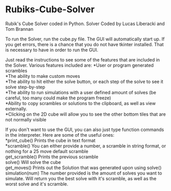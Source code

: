 # Rubiks-Cube-Solver
Rubik's Cube Solver coded in Python.
Solver Coded by Lucas Liberacki and Tom Brannan

To run the Solver, run the cube.py file. The GUI will automatically start up. If you get errors, there is a chance that you do not have tkinter installed. That is necessary to have in order to run the GUI.

Just read the instructions to see some of the features that are included in the Solver.
Various features included are:
*User or program generated scrambles  
*The ability to make custom moves  
*The ability to hit either the solve button, or each step of the solve to see it solve step-by-step  
*The ability to run simulations with a user defined amount of solves (be careful, too many could make the program freeze)  
*Ability to copy scrambles or solutions to the clipboard, as well as view externally.  
*Clicking on the 2D cube will allow you to see the other bottom tiles that are not normally visible  


If you don't want to use the GUI, you can also just type function commands in the interpreter. Here are some of the useful ones:  
*print_cube()   Prints the cube in text format  
*scramble()     You can either provide a number, a scramble in string format, or nothing for a 25 move default scramble  
get_scramble()  Prints the previous scramble  
solve()         Will solve the cube  
get_moves()     Prints out the Solution that was generated upon using solve()  
simulation(num) The number provided is the amount of solves you want to simulate. Will return you the best solve with it's scramble, as well as the worst solve and it's scramble.  
